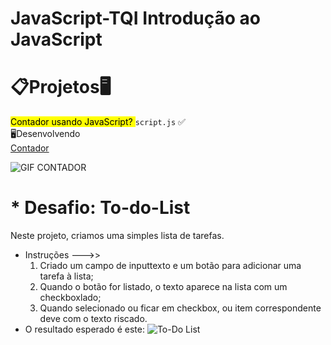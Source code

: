  # JavaScript-TQI  Introdução ao JavaScript

<div>

<h1>📋Projetos🖥️</h1>

<summary><mark class="highlight-red_background">Contador usando JavaScript? </mark> <code>script.js</code> ✅</summary>

<summary>🖥️Desenvolvendo</summary>
<a href="https://github.com/MaikoGoncalves/JavaScript-TQI/tree/main/Contador">Contador</a>





![GIF CONTADOR](https://user-images.githubusercontent.com/64238160/175203210-05525922-94d4-4ed7-84d9-fa0c0ebf7d45.gif)










# * Desafio: To-do-List
Neste projeto, criamos uma simples lista de tarefas.
* Instruções --->>
  1. Criado um campo de inputtexto e um botão para adicionar uma tarefa à lista;
  2. Quando o botão for listado, o texto aparece na lista com um checkboxlado;
  3. Quando selecionado ou ficar em checkbox, ou item correspondente deve com o texto riscado. 
* O resultado esperado é este:
![To-Do List](https://user-images.githubusercontent.com/64238160/175930998-1f6ffd6d-00d1-4f1d-a8c3-c5609ac3c4eb.gif)



</div>


